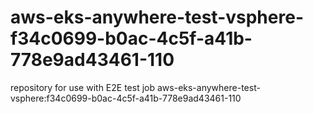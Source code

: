 # aws-eks-anywhere-test-vsphere-f34c0699-b0ac-4c5f-a41b-778e9ad43461-110
repository for use with E2E test job aws-eks-anywhere-test-vsphere:f34c0699-b0ac-4c5f-a41b-778e9ad43461-110
